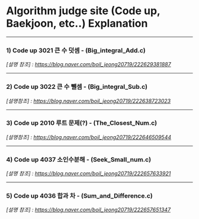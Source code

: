 # Algorithm judge site (Code up, Baekjoon, etc..) Explanation

***
### 1) Code up 3021 큰 수 덧셈 - (Big_integral_Add.c)
_[설명 참조] : https://blog.naver.com/boil_jeong20719/222629381887_

***
### 2) Code up 3022 큰 수 뺄셈 - (Big_integral_Sub.c)
_[설명참조] : https://blog.naver.com/boil_jeong20719/222638723023_

***
### 3) Code up 2010 루트 문제(?) - (The_Closest_Num.c)
_[설명참조] : https://blog.naver.com/boil_jeong20719/222646509544_

***
### 4) Code up 4037 소인수분해 - (Seek_Small_num.c)
_[설명 참조] : https://blog.naver.com/boil_jeong20719/222657633921_

***
### 5) Code up 4036 합과 차 - (Sum_and_Difference.c)
_[설명 참조] : https://blog.naver.com/boil_jeong20719/222657651347_
